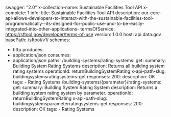 swagger: "2.0"
x-collection-name: Sustainable Facilities Tool API
x-complete: 1
info:
  title: Sustainable Facilities Tool API
  description: our-core-api-allows-developers-to-interact-with-the-sustainable-facilities-tool-programmatically--its-designed-for-public-use-and-to-be-easily-integrated-into-other-applications-
  termsOfService: https://sftool.gov/developer/terms-of-use
  version: 1.0.0
host: api.data.gov
basePath: /sftool/v1/
schemes:
- http
produces:
- application/json
consumes:
- application/json
paths:
  /building-systems/rating-systems:
    get:
      summary: Building System Rating Systems
      description: Returns all building system rating systems
      operationId: returnBuildingSystemRating
      x-api-path-slug: buildingsystemsratingsystems-get
      responses:
        200:
          description: OK
      tags:
      - Rating Systems
  /building-systems/{parameter}/rating-systems:
    get:
      summary: Building System Rating System
      description: Returns a building system rating system by parameter.
      operationId: returnBuildingSystemRating
      x-api-path-slug: buildingsystemsparameterratingsystems-get
      responses:
        200:
          description: OK
      tags:
      - Rating Systems
